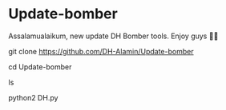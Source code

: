 # Update-bomber
Assalamualaikum, new update DH Bomber tools. Enjoy guys 🥀💞


git clone https://github.com/DH-Alamin/Update-bomber

cd Update-bomber

ls

python2 DH.py
